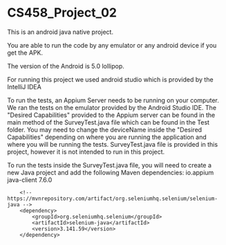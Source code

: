 # CS458_Project_02

This is an android java native project.

You are able to run the code by any emulator or any android device if you get the APK.

The version of the Android is 5.0 lollipop.

For running this project we used android studio which is provided by the IntelliJ IDEA

To run the tests, an Appium Server needs to be running on your computer. We ran the tests on the emulator provided by the Android Studio IDE. The "Desired Capabilities" provided to the Appium server can be found in the main method of the SurveyTest.java file which can be found in the Test folder. You may need to change the deviceName inside the "Desired Capabilities" depending on where you are running the application and where you will be running the tests. SurveyTest.java file is provided in this project, however it is not intended to run in this project.

To run the tests inside the SurveyTest.java file, you will need to create a new Java project and add the following Maven dependencies:
        <!-- https://mvnrepository.com/artifact/io.appium/java-client -->
        <dependency>
            <groupId>io.appium</groupId>
            <artifactId>java-client</artifactId>
            <version>7.6.0</version>
        </dependency>

        <!-- https://mvnrepository.com/artifact/org.seleniumhq.selenium/selenium-java -->
        <dependency>
            <groupId>org.seleniumhq.selenium</groupId>
            <artifactId>selenium-java</artifactId>
            <version>3.141.59</version>
        </dependency>
